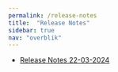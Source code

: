 ```yaml
---
permalink: /release-notes
title:  "Release Notes"
sidebar: true
nav: "overblik"
---
```


- [Release Notes 22-03-2024](https://danskernesdigitalebibliotek.github.io/folkebibliotekernes_cms_manual/main/release-notes-220324)

